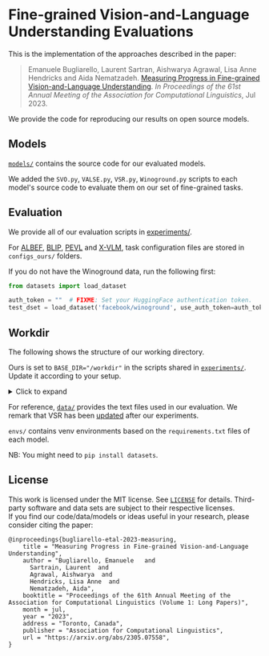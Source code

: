 # Fine-grained Vision-and-Language Understanding Evaluations

This is the implementation of the approaches described in the paper:
> Emanuele Bugliarello, Laurent Sartran, Aishwarya Agrawal, Lisa Anne Hendricks and Aida Nematzadeh. [Measuring Progress in Fine-grained Vision-and-Language Understanding](https://arxiv.org/abs/2305.07558). _In Proceedings of the 61st Annual Meeting of the Association for Computational Linguistics_, Jul 2023.

We provide the code for reproducing our results on open source models.


## Models

[`models/`](models/) contains the source code for our evaluated models.

We added the `SVO.py`, `VALSE.py`, `VSR.py`, `Winoground.py` scripts to each model's source code to evaluate them on our set of fine-grained tasks.


## Evaluation

We provide all of our evaluation scripts in [experiments/](experiments).

For [ALBEF](models/ALBEF/configs_ours/), [BLIP](models/BLIP/configs_ours/), [PEVL](models/PEVL/configs_ours/) and [X-VLM](models/X-VLM/configs_ours/), task configuration files are stored in `configs_ours/` folders.

If you do not have the Winoground data, run the following first:
```python
from datasets import load_dataset

auth_token = ""  # FIXME: Set your HuggingFace authentication token.
test_dset = load_dataset('facebook/winoground', use_auth_token=auth_token)['test']
```


## Workdir

The following shows the structure of our working directory.

Ours is set to `BASE_DIR="/workdir"` in the scripts shared in [`experiments/`](experiments/).
Update it according to your setup.

<details>
<summary>Click to expand</summary>

```bash
checkpoints/
    | ALBEF/
    |   | ALBEF_4M.pth
    |   | ALBEF.pth
    | BLIP/
    |   | model_base.pth
    |   | model_base_14M.pth
    |   | model_base_capfilt_large.pth
    |   | model_large.pth
    | ClipCap/
    |   | clipcap_cc_weights.pt
    |   | clipcap_coco_weights.pt
    | PEVL/
    |   | grounding.pth
    |   | pevl_pretrain.pth
    |   | vrd.pth
    | X-VLM/
    |   | 16m_base_model_state_step_199999.th
    |   | 4m_base_model_state_step_199999.th
    | backbones/
    |   | huggingface/bert-base-uncased/
    |   |   | config.json
    |   |   | pytorch_model.bin
    |   |   | tokenizer_config.json
    |   |   | vocab.txt
    |   | hub/
    |   |   | swin_base_patch4_window7_224_22k.pth
data/
    | svo_probes/
    |   | annotations/test.jsonl
    |   | images/
    | VALSE/data/
    |   | images/
    |   | actant-swap.json
    |   | ...
    | vsr/
    |   | annotations/
    |   |   | dev.jsonl
    |   |   | test.jsonl
    |   | images/
envs/
    | albef/
    | blip/
    | lavis/
    | x-vlm/
fine-grained-evals/
```
</details>

For reference, [`data/`](data/) provides the text files used in our evaluation.
We remark that VSR has been [updated](https://github.com/cambridgeltl/visual-spatial-reasoning/tree/master/data) after our experiments.

`envs/` contains venv environments based on the `requirements.txt` files of each model.

NB: You might need to `pip install datasets`.


## License

This work is licensed under the MIT license. See [`LICENSE`](LICENSE) for details. 
Third-party software and data sets are subject to their respective licenses. <br>
If you find our code/data/models or ideas useful in your research, please consider citing the paper:
```
@inproceedings{bugliarello-etal-2023-measuring,
    title = "Measuring Progress in Fine-grained Vision-and-Language Understanding",
    author = "Bugliarello, Emanuele   and
      Sartrain, Laurent  and
      Agrawal, Aishwarya  and
      Hendricks, Lisa Anne  and
      Nematzadeh, Aida",
    booktitle = "Proceedings of the 61th Annual Meeting of the Association for Computational Linguistics (Volume 1: Long Papers)",
    month = jul,
    year = "2023",
    address = "Toronto, Canada",
    publisher = "Association for Computational Linguistics",
    url = "https://arxiv.org/abs/2305.07558",
}
```

